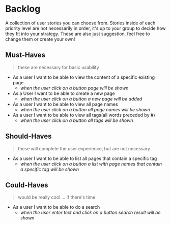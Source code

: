 # Backlog

A collection of user stories you can choose from.  Stories inside of each priority level are not necessarily in order, it's up to your group to decide how they fit into your strategy.  These are also just suggestion, feel free to change them or create your own!

## Must-Haves

> these are necessary for basic usability

- As a user I want to be able to view the content of a specific existing page.
  - _when the user click on a button page will be shown_
- As a User I want to be able to create a new page
  - _when the user click on a button a new page will be added_
- As a user I want to be able to view all page names
  - _when the user click on a button all page names will be shown_
- As a user I want to be able to view all tags(all words preceded by #)
  - _when the user click on a button all tags will be shown_

## Should-Haves

> these will complete the user experience, but are not necessary

- As a user I want to be able to list all pages that contain a specific tag
  - _when the user click on a button a list with page names that contain a specific tag will be shown_

## Could-Haves

> would be really cool ... if there's time

- As a user I want to be able to do a search
  - _when the user enter text and click on a button search result will be shown_
  